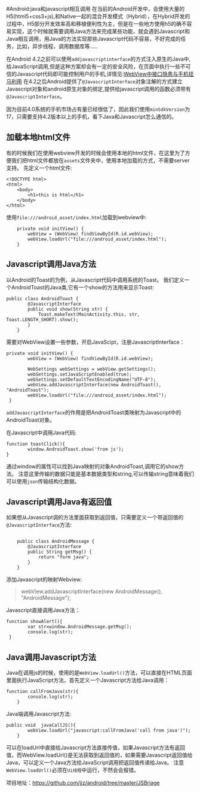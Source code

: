 #Android:java和javascript相互调用
在当前的Android开发中，会使用大量的H5(html5+css3+js),和Native一起的混合开发模式（Hybrid），在Hybrid开发的过程中，H5部分开发效率高和移植便利性为主，但是在一些地方使用h5的确不容易实现，这个时候就需要调用Java方法来完成某些功能，就会遇到Javascript和Java相互调用，用Java的方法实现那些Javascript代码不容易，不好完成的任务，比如，异步线程，调用数据库等.....

在Android 4.2之前可以使用`addjavascriptinterface`的方式注入原生的Java中,给JavaScript调用,但是这种方案却会有一定的安全风险，在页面中执行一些不可信的Javascript代码即可能控制用户的手机,详情见:[WebView中接口隐患与手机挂马利用](http://drops.wooyun.org/papers/548)
在4.2之后Android提供了`@JavascriptInterface`对象注解的方式建立Javascript对象和android原生对象的绑定,提供给javascript调用的函数必须带有`@JavascriptInterface`。

因为目前4.0系统的手机市场占有量已经很低了，因此我们使用`minSdkVersion`为17，只需要支持4.2版本以上的手机，看下Java和Javascript怎么通信的。

## 加载本地html文件
有的时候我们在使用webview开发的时候会使用本地的html文件，在这里为了方便我们把html文件都放在`assets`文件夹中，使用本地加载的方式，不需要server支持。
先定义一个html文件:
```
<!DOCTYPE html>
<html>
	<body>
		<h1>this is html</h1>
	</body>
</html>
```
使用`file:///android_asset/index.html`加载到webview中:
```
    private void initView() {
        webView = (WebView) findViewById(R.id.webView);
        webView.loadUrl("file:///android_asset/index.html");
    }
```

## Javascript调用Java方法
以Android的Toast的为例，从Javascript代码中调用系统的Toast。
我们定义一个AndroidToast的Java类,它有一个show的方法用来显示Toast:
```
public class AndroidToast {
        @JavascriptInterface
        public void show(String str) {
            Toast.makeText(MainActivity.this, str, Toast.LENGTH_SHORT).show();
        }
    }
```
需要对WebView设置一些参数，开启JavaScipt，注册JavascriptInterface：
```
private void initView() {
        webView = (WebView) findViewById(R.id.webView);

        WebSettings webSettings = webView.getSettings();
        webSettings.setJavaScriptEnabled(true);
        webSettings.setDefaultTextEncodingName("UTF-8");
        webView.addJavascriptInterface(new AndroidToast(), "AndroidToast");
        webView.loadUrl("file:///android_asset/index.html");
 }
```
`addJavascriptInterface`的作用是把AndroidToast类映射为Javascript中的AndroidToast对象。

在Javascript中调用Java代码:
```
function toastClick(){
        window.AndroidToast.show('from js');
}
```
通过window的属性可以找到Java映射的对象AndroidToast,调用它的show方法。
注意这里传输的数据只能是基本数据类型和string,可以传输string意味着我们可以使用`json`传输结构化数据。
## Javascript调用Java有返回值
如果想从Javascript调的方法里面获取到返回值，只需要定义一个带返回值的`@JavascriptInterface`方法:
```

    public class AndroidMessage {
        @JavascriptInterface
        public String getMsg() {
            return "form java";
        }
    }
```
添加Javascript的映射Webview:
>webView.addJavascriptInterface(new AndroidMessage(), "AndroidMessage");

Javascript直接调用Java方法：
```
function showAlert(){
        var str=window.AndroidMessage.getMsg();
        console.log(str);
 }
```

## Java调用Javascript方法
Java在调用js的时候，使用的是`WebView.loadUrl()`方法，可以直接在HTML页面里面执行JavaScript方法，首先定义一个Javascript方法给Java调用：
```
function callFromJava(str){
        console.log(str);
    }
```
Java端调用Javascript方法:
```
public void  javaCallJS(){
        webView.loadUrl("javascript:callFromJava('call from java')");
    }
```
可以在loadUrl中直接给Javascript方法直接传值，如果Javascript方法有返回值，而WebView.loadUrl()是无法获取到返回值的，如果需要Javascript返回值给Java，可以定义一个Java方法给JavaScript调用把返回值传递给Java。
注意`WebView.loadUrl()`必须在`Ui线程`中运行，不然会会报错。

项目地址：https://github.com/jjz/android/tree/master/JSBriage



